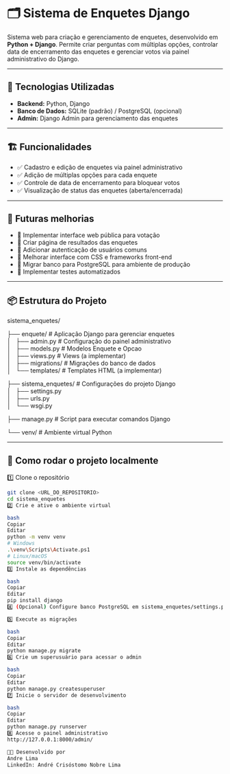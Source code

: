 # 🗂️ Sistema de Enquetes Django

Sistema web para criação e gerenciamento de enquetes, desenvolvido em **Python + Django**. Permite criar perguntas com múltiplas opções, controlar data de encerramento das enquetes e gerenciar votos via painel administrativo do Django.

---

## 🚀 Tecnologias Utilizadas
- **Backend:** Python, Django
- **Banco de Dados:** SQLite (padrão) / PostgreSQL (opcional)
- **Admin:** Django Admin para gerenciamento das enquetes

---

## 🏗️ Funcionalidades
- ✅ Cadastro e edição de enquetes via painel administrativo  
- ✅ Adição de múltiplas opções para cada enquete  
- ✅ Controle de data de encerramento para bloquear votos  
- ✅ Visualização de status das enquetes (aberta/encerrada)  

---

## 🚀 Futuras melhorias
- 🚧 Implementar interface web pública para votação  
- 🚧 Criar página de resultados das enquetes  
- 🚧 Adicionar autenticação de usuários comuns  
- 🚧 Melhorar interface com CSS e frameworks front-end  
- 🚧 Migrar banco para PostgreSQL para ambiente de produção  
- 🚧 Implementar testes automatizados  

---

## 📦 Estrutura do Projeto

sistema_enquetes/

├── enquete/ # Aplicação Django para gerenciar enquetes  
│   ├── admin.py # Configuração do painel administrativo  
│   ├── models.py # Modelos Enquete e Opcao  
│   ├── views.py # Views (a implementar)  
│   ├── migrations/ # Migrações do banco de dados  
│   └── templates/ # Templates HTML (a implementar)  

├── sistema_enquetes/ # Configurações do projeto Django  
│   ├── settings.py  
│   ├── urls.py  
│   └── wsgi.py  

├── manage.py # Script para executar comandos Django  

└── venv/ # Ambiente virtual Python  

---

## 🔧 Como rodar o projeto localmente

1️⃣ Clone o repositório  
```bash
git clone <URL_DO_REPOSITORIO>
cd sistema_enquetes
2️⃣ Crie e ative o ambiente virtual

bash
Copiar
Editar
python -m venv venv
# Windows
.\venv\Scripts\Activate.ps1
# Linux/macOS
source venv/bin/activate
3️⃣ Instale as dependências

bash
Copiar
Editar
pip install django
4️⃣ (Opcional) Configure banco PostgreSQL em sistema_enquetes/settings.py

5️⃣ Execute as migrações

bash
Copiar
Editar
python manage.py migrate
6️⃣ Crie um superusuário para acessar o admin

bash
Copiar
Editar
python manage.py createsuperuser
7️⃣ Inicie o servidor de desenvolvimento

bash
Copiar
Editar
python manage.py runserver
8️⃣ Acesse o painel administrativo
http://127.0.0.1:8000/admin/

👨‍💻 Desenvolvido por
Andre Lima
LinkedIn: André Crisóstomo Nobre Lima


